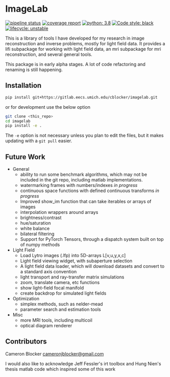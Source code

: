 # ImageLab

[![pipeline status](https://gitlab.eecs.umich.edu/cblocker/imagelab/badges/master/pipeline.svg)](https://gitlab.eecs.umich.edu/cblocker/imagelab/commits/master)
[![coverage report](https://gitlab.eecs.umich.edu/cblocker/imagelab/badges/master/coverage.svg)](https://gitlab.eecs.umich.edu/cblocker/imagelab/commits/master)
[![python: 3.8](https://img.shields.io/badge/python-3.8-blue)](https://www.python.org/downloads/release/python-385/)
[![Code style: black](https://img.shields.io/badge/code%20style-black-000000.svg)](https://github.com/psf/black)
[![lifecycle: unstable](https://img.shields.io/badge/lifecycle-unstable-orange)](/)

This is a library of tools I have developed for my research in image reconstruction and inverse problems, mostly for light field data. It provides a lifi subpackage for working with light field data, an mri subpackage for mri reconstruction, and several general tools.

This package is in early alpha stages. A lot of code refactoring and renaming is still happening.

## Installation

```bash
pip install git+https://gitlab.eecs.umich.edu/cblocker/imagelab.git
```

or for development use the below option 

```bash
git clone <this_repo>
cd imagelab 
pip install -e .
```
The `-e` option is not necessary unless you plan to edit the files, but it makes updating with a `git pull` easier.

## Future Work

+ General
    - ability to run some benchmark algorithms, which may not be included in the git repo, including matlab implementations.
    - watermarking frames with numbers/indexes _in progress_
    - continuous space functions with defined continuous transforms _in progress_
    - Improved show_im function that can take iterables or arrays of images
    - interpolation wrappers around arrays 
    - brightness/contrast
    - hue/saturation
    - white balance
    - bilateral filtering
    - Support for PyTorch Tensors, through a dispatch system built on top of numpy methods
+ Light Field
    - Load Lytro images (.lfp) into 5D-arrays L[v,u,y,x,c]
    - Light field viewing widget, with subaperture selection
    - A light field data loader, which will download datasets and convert to a standard axis convention
    - light transport and ray-transfer matrix simulations
    - zoom, translate camera, etc functions
    - show light-field focal manifold
    - create backdrop for simulated light fields
+ Optimization
    - simplex methods, such as nelder-mead
    - parameter search and estimation tools
+ Misc
    - more MRI tools, including multicoil
    - optical diagram renderer

## Contributors

Cameron Blocker <cameronjblocker@gmail.com>

I would also like to acknowledge Jeff Fessler's irt toolbox and Hung Nien's thesis matlab code which inspired some of this work